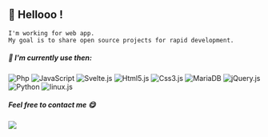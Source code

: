 ## 👋 Hellooo ! 
```
I'm working for web app.
My goal is to share open source projects for rapid development.
```
##### :ghost: I'm currently use then:
![Php](https://img.shields.io/badge/PHP-777BB4?style=for-the-badge&logo=php&logoColor=white)
![JavaScript](https://img.shields.io/badge/javascript-%23323330.svg?style=for-the-badge&logo=javascript&logoColor=%23F7DF1E)
![Svelte.js](https://img.shields.io/badge/Svelte-4A4A55?style=for-the-badge&logo=svelte&logoColor=FF3E00)
![Html5.js](https://img.shields.io/badge/HTML5-E34F26?style=for-the-badge&logo=html5&logoColor=white)
![Css3.js](https://img.shields.io/badge/CSS3-1572B6?style=for-the-badge&logo=css3&logoColor=white)
![MariaDB](https://img.shields.io/badge/MariaDB-003545?style=for-the-badge&logo=mysql&logoColor=white)
![jQuery.js](https://img.shields.io/badge/jQuery-0769AD?style=for-the-badge&logo=jquery&logoColor=white)
![Python](https://img.shields.io/badge/Python-14354C?style=for-the-badge&logo=python&logoColor=white)
![linux.js](https://img.shields.io/badge/linux-262577?style=for-the-badge&logo=linux&logoColor=white)


##### Feel free to contact me :yum:
[<img src="https://img.shields.io/badge/Email-fpdlRhdwm%40gmail.com-orange">](mailto:fpdlRhdwm@gmail.com)
